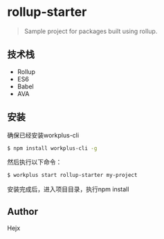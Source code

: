 # rollup-starter

> Sample project for packages built using rollup.

## 技术栈

* Rollup
* ES6
* Babel
* AVA

## 安装

确保已经安装workplus-cli

```bash
$ npm install workplus-cli -g
```

然后执行以下命令：

```bash
$ workplus start rollup-starter my-project
```

安装完成后，进入项目目录，执行npm install

## Author

Hejx

